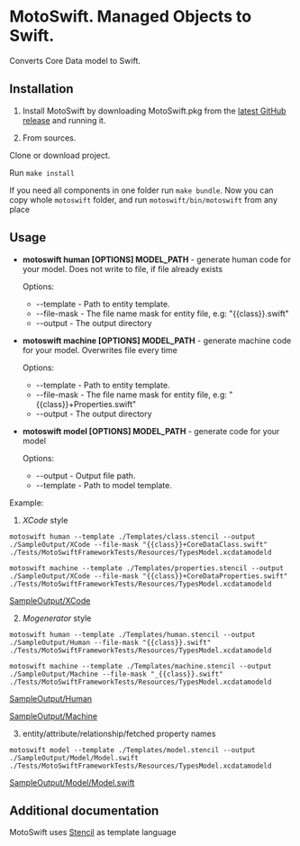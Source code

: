 # MotoSwift. Managed Objects to Swift.
Converts Core Data model to Swift.

## Installation
1. Install MotoSwift by downloading MotoSwift.pkg from the [latest GitHub release](https://github.com/Igor-Palaguta/MotoSwift/releases/latest) and running it.

2. From sources.

Clone or download project.

Run `make install`

If you need all components in one folder run `make bundle`. Now you can copy whole ```motoswift``` folder, and run ```motoswift/bin/motoswift``` from any place

## Usage

* **motoswift human [OPTIONS] MODEL_PATH** - generate human code for your model. Does not write to file, if file already exists

  Options:
    * --template - Path to entity template.
    * --file-mask - The file name mask for entity file, e.g: "{{class}}.swift"
    * --output - The output directory


* **motoswift machine [OPTIONS] MODEL_PATH** - generate machine code for your model. Overwrites file every time

  Options:
    * --template - Path to entity template.
    * --file-mask - The file name mask for entity file, e.g: "{{class}}+Properties.swift"
    * --output - The output directory


* **motoswift model [OPTIONS] MODEL_PATH** - generate code for your model

  Options:
    * --output - Output file path.
    * --template - Path to model template.


Example:

1. *XCode* style

`motoswift human --template ./Templates/class.stencil --output ./SampleOutput/XCode --file-mask "{{class}}+CoreDataClass.swift" ./Tests/MotoSwiftFrameworkTests/Resources/TypesModel.xcdatamodeld`

`motoswift machine --template ./Templates/properties.stencil --output ./SampleOutput/XCode --file-mask "{{class}}+CoreDataProperties.swift" ./Tests/MotoSwiftFrameworkTests/Resources/TypesModel.xcdatamodeld`

[SampleOutput/XCode](https://github.com/Igor-Palaguta/MotoSwift/tree/master/SampleOutput/XCode)

2. *Mogenerator* style

`motoswift human --template ./Templates/human.stencil --output ./SampleOutput/Human --file-mask "{{class}}.swift" ./Tests/MotoSwiftFrameworkTests/Resources/TypesModel.xcdatamodeld`

`motoswift machine --template ./Templates/machine.stencil --output ./SampleOutput/Machine --file-mask "_{{class}}.swift" ./Tests/MotoSwiftFrameworkTests/Resources/TypesModel.xcdatamodeld`

[SampleOutput/Human](https://github.com/Igor-Palaguta/MotoSwift/tree/master/SampleOutput/Human)

[SampleOutput/Machine](https://github.com/Igor-Palaguta/MotoSwift/tree/master/SampleOutput/Machine)

3. entity/attribute/relationship/fetched property names

`motoswift model --template ./Templates/model.stencil --output ./SampleOutput/Model/Model.swift ./Tests/MotoSwiftFrameworkTests/Resources/TypesModel.xcdatamodeld`

[SampleOutput/Model/Model.swift](https://github.com/Igor-Palaguta/MotoSwift/tree/master/SampleOutput/Model/Model.swift)

## Additional documentation
MotoSwift uses [Stencil](https://github.com/kylef/Stencil) as template language
